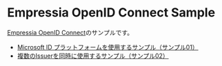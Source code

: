 # Empressia OpenID Connect Sample

[Empressia OpenID Connect](https://github.com/Empressia/EmpressiaOpenIDConnect)のサンプルです。  

* [Microsoft ID プラットフォームを使用するサンプル（サンプル01）](EmpressiaOpenIDConnectSample01)
* [複数のIssuerを同時に使用するサンプル（サンプル02）](EmpressiaOpenIDConnectSample02)
